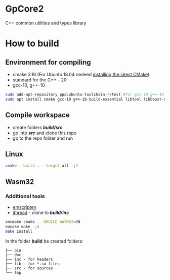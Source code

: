 # GpCore2
C++ common utilities and types library

# How to build

## Environment for compiling

- cmake 3.16 (For Ubuntu 18.04 nedeed [installing the latest CMake](https://graspingtech.com/upgrade-cmake/))
- standard for the C++ - 20
- gcc-10, g++-10

```sh
sudo add-apt-repository ppa:ubuntu-toolchain-r/test #for gcc-10 g++-10
sudo apt install cmake gcc-10 g++-10 build-essential libtool libboost-dev
```

## Compile workspace

- create folders **_build/src_**
- go into **_src_** and clone this repo
- go to the repo folder and run

## Linux

```sh
cmake --build . --target all -j4
```

## Wasm32

### Additional tools
- [emscripten](https://emscripten.org/docs/getting_started/downloads.html)
- [jthread](https://github.com/josuttis/jthread.git) - clone to **_build/inc_**

```sh
emcmake cmake . -DBUILD_WASM32=ON 
emmake make -j4
make install
```

In the folder **build** be created folders:
```
├── bin
├── doc
├── inc - for headers
├── lib - for *.so files
├── src - for sources
└── tmp
```

